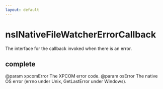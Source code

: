 ```yaml
---
layout: default
---
```


# nsINativeFileWatcherErrorCallback #

The interface for the callback invoked when there is an error.


## complete ##

@param xpcomError The XPCOM error code.
@param osError The native OS error (errno under Unix, GetLastError under Windows).

